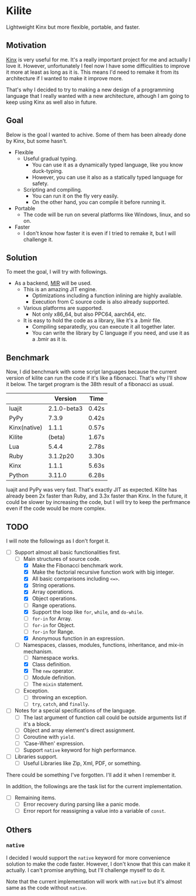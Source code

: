 # Kilite

Lightweight Kinx but more flexible, portable, and faster.

## Motivation

[Kinx](https://github.com/Kray-G/kinx) is very useful for me. It's a really important project for me and actually I love it. However, unfortunately I feel now I have some difficulities to improve it more at least as long as it is. This means I'd need to remake it from its architecture if I wanted to make it improve more.

That's why I decided to try to making a new design of a programming language that I really wanted with a new architecture, athough I am going to keep using Kinx as well also in future.

## Goal

Below is the goal I wanted to achive. Some of them has been already done by Kinx, but some hasn't.

* Flexible
  * Useful gradual typing.
    * You can use it as a dynamically typed language, like you know duck-typing.
    * However, you can use it also as a statically typed language for safety.
  * Scripting and compiling.
    * You can run it on the fly very easily.
    * On the other hand, you can compile it before running it.
* Portable
  * The code will be run on several platforms like Windows, linux, and so on.
* Faster
  * I don't know how faster it is even if I tried to remake it, but I will challenge it.

## Solution

To meet the goal, I will try with followings.

* As a backend, [MIR](https://github.com/vnmakarov/mir) will be used.
  * This is an amazing JIT engine.
    * Optimizations including a function inlining are highly available.
    * Execution from C source code is also already supported.
  * Various platforms are supported.
    * Not only x86_64, but also PPC64, aarch64, etc.
  * It is easy to hold the code as a library, like it's a .bmir file.
    * Compiling separatedly, you can execute it all together later.
    * You can write the library by C language if you need, and use it as a .bmir as it is.

## Benchmark

Now, I did benchmark with some script languages because the current version of kilite can run the code if it's like a fibonacci.
That's why I'll show it below.
The target program is the 38th result of a fibonacci as usual.

|              | Version     | Time  |
| ------------ | ----------- | ----- |
| luajit       | 2.1.0-beta3 | 0.42s |
| PyPy         | 7.3.9       | 0.42s |
| Kinx(native) | 1.1.1       | 0.57s |
| Kilite       | (beta)      | 1.67s |
| Lua          | 5.4.4       | 2.78s |
| Ruby         | 3.1.2p20    | 3.30s |
| Kinx         | 1.1.1       | 5.63s |
| Python       | 3.11.0      | 6.28s |

luajit and PyPy was very fast. That's exactly JIT as expected.
Kilite has already been 2x faster than Ruby, and 3.3x faster than Kinx.
In the future, it could be slower by increasing the code, but I will try to keep the perfrmance even if the code would be more complex.

## TODO

I will note the followings as I don't forget it.

* [ ] Support almost all basic functionalities first.
  * [ ] Main structures of source code.
    * [x] Make the Fibonacci benchmark work.
    * [x] Make the factorial recursive function work with big integer.
    * [x] All basic comparisons including `<=>`.
    * [x] String operations.
    * [x] Array operations.
    * [x] Object operations.
    * [ ] Range operations.
    * [x] Support the loop like `for`, `while`, and `do-while`.
    * [ ] `for-in` for Array.
    * [ ] `for-in` for Object.
    * [ ] `for-in` for Range.
    * [x] Anonymous function in an expression.
  * [ ] Namespaces, classes, modules, functions, inheritance, and mix-in mechanism.
    * [ ] Namespace works.
    * [x] Class definition.
    * [x] The `new` operator.
    * [ ] Module definition.
    * [ ] The `mixin` statement.
  * [ ] Exception.
    * [ ] throwing an exception.
    * [ ] `try`, `catch`, and `finally`.
* [ ] Notes for a special specifications of the language.
  * [ ] The last argument of function call could be outside arguments list if it's a block.
  * [ ] Object and array element's direct assignment.
  * [ ] Coroutine with `yield`.
  * [ ] 'Case-When' expression.
  * [ ] Support `native` keyword for high performance.
* [ ] Libraries support.
  * [ ] Useful Libraries like Zip, Xml, PDF, or something.

There could be something I've forgotten. I'll add it when I remember it.

In addition, the followings are the task list for the current implementation.

* [ ] Remaining items.
  * [ ] Error recovery during parsing like a panic mode.
  * [ ] Error report for reassigning a value into a variable of `const`.

## Others

### `native`

I decided I would support the `native` keyword for more convenience solution to make the code faster. However, I don't know that this can make it actually.
I can't promise anything, but I'll challenge myself to do it.

Note that the current implementation will work with `native` but it's almost same as the code without `native`.
